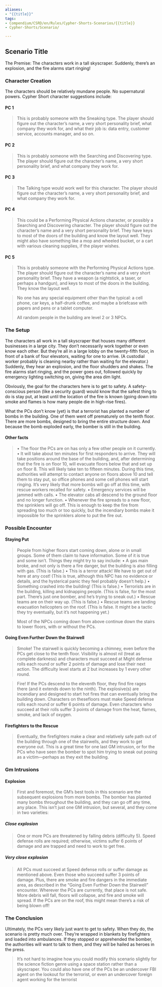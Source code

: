 ```yaml
---
aliases: 
- "{{title}}"
tags: 
- Compendium/CSRD/en/Rules/Cypher-Shorts-Scenarios/{{title}}
- Cypher-Shorts/Scenario/

---
```

## Scenario Title 
The Premise: The characters work in a tall skyscraper. Suddenly, there’s an explosion, and the fire alarms start ringing!
### Character Creation
The characters should be relatively mundane people. No supernatural powers. Cypher Short character suggestions include:
#### PC 1 
 >This is probably someone with the Sneaking type. The player should figure out the character’s name, a very short personality brief, what company they work for, and what their job is: data entry, customer service, accounts manager, and so on.
#### PC 2 
>This is probably someone with the Searching and Discovering type. The player should figure out the character’s name, a very short personality brief, and what company they work for.
#### PC 3  
>The Talking type would work well for this character. The player should figure out the character’s name, a very short personality brief, and what company they work for.
#### PC 4   
>This could be a Performing Physical Actions character, or possibly a Searching and Discovering character. The player should figure out the character’s name and a very short personality brief. They have keys to most of the doors of the building and know the layout well. They might also have something like a mop and wheeled bucket, or a cart with various cleaning supplies, if the player wishes.
#### PC 5  
>This is probably someone with the Performing Physical Actions type. The player should figure out the character’s name and a very short personality brief. They have a weapon (a nightstick, a taser, or perhaps a handgun), and keys to most of the doors in the building. They know the layout well.

>No one has any special equipment other than the typical: a cell phone, car keys, a half-drunk coffee, and maybe a briefcase with papers and pens or a tablet computer.
>
>All random people in the building are level 2 or 3 NPCs.
### The Setup
The characters all work in a tall skyscraper that houses many different businesses in a large city. They don’t necessarily work together or even know each other. But they’re all in a large lobby on the twenty-fifth floor, in front of a bank of four elevators, waiting for one to arrive. (A custodial worker probably is cleaning nearby rather than waiting for the elevator.) Suddenly, they hear an explosion, and the floor shudders and shakes. The fire alarms start ringing, and the power goes out, followed quickly by emergency lighting switching on, giving the area dim light.

Obviously, the goal for the characters here is to get to safety. A safety-conscious person (like a security guard) would know that the safest thing to do is stay put, at least until the location of the fire is known (going down into smoke and flames is how many people die in high-rise fires).

What the PCs don’t know (yet) is that a terrorist has planted a number of bombs in the building. One of them went off prematurely on the tenth floor. There are more bombs, designed to bring the entire structure down. And because the bomb exploded early, the bomber is still in the building.
#### Other facts
>• The floor the PCs are on has only a few other people on it currently.
>• It will take about ten minutes for first responders to arrive. They will take positions around the base of the building, and, after determining that the fire is on floor 10, will evacuate floors below that and set up on floor 8. This will likely take ten to fifteen minutes. During this time, authorities will attempt to contact anyone on floors above 10 and tell them to stay put, so office phones and some cell phones will start ringing. It’s very likely that more bombs will go off at this time, with rescue workers recalled for safety.
>• Emergency services will be jammed with calls. 
>• The elevator cabs all descend to the ground floor and no longer function.
>• Whenever the fire spreads to a new floor, the sprinklers will go off. This is enough to keep the fire from spreading too much or too quickly, but the incendiary bombs make it impossible for the sprinklers alone to put the fire out.
### Possible Encounter
 #### Staying Put
 >People from higher floors start coming down, alone or in small groups. Some of them claim to have information. Some of it is true and some isn’t. Things they might try to say include: 
 >• A gas main broke, and not only is there a fire danger, but the building is also filling with gas. (This is false.)
 >• This is a terror attack! We have to get out of here at any cost! (This is true, although this NPC has no evidence or details, and the hysterical panic they feel probably doesn’t help.)
 >• Something crashed into the building! (This is false.)
 >• Terrorists are in the building, killing and kidnapping people. (This is false, for the most part. There’s just one bomber, and he’s trying to sneak out.)
 >• Rescue teams are on their way up. (This is false.)
 >• Rescue teams are landing evacuation helicopters on the roof. (This is false. It might be a tactic they try eventually, but it’s not happening yet.)
 >
 >Most of the NPCs coming down from above continue down the stairs to lower floors, with or without the PCs.

#### Going Even Further Down the Stairwell 
>Smoke! The stairwell is quickly becoming a chimney, even before the PCs get close to the tenth floor. Visibility is almost nil (treat as complete darkness) and characters must succeed at Might defense rolls each round or suffer 2 points of damage and lose their next action. The difficulty level starts at 2 but increases by 1 every other round.

>Fire! If the PCs descend to the eleventh floor, they find fire rages there (and it extends down to the ninth). The explosive(s) are incendiary and designed to start hot fires that can eventually bring the building down. Characters on thesefloors must make Speed defense rolls each round or suffer 6 points of damage. Even characters who succeed at their rolls suffer 3 points of damage from the heat, flames, smoke, and lack of oxygen.
#### Firefighters to the Rescue 
>Eventually, the firefighters make a clear and relatively safe path out of the building through one of the stairwells, and they work to get everyone out. This is a great time for one last GM intrusion, or for the PCs who have seen the bomber to spot him trying to sneak out posing as a victim—perhaps as they exit the building.
### Gm Intrusions
#### Explosion 
>First and foremost, the GM’s best tools in this scenario are the subsequent explosions from more bombs. The bomber has planted many bombs throughout the building, and they can go off any time, any place. This isn’t just one GM intrusion, but several, and they come in two varieties:
##### Close explosion 
>One or more PCs are threatened by falling debris (difficulty 5). Speed defense rolls are required; otherwise, victims suffer 6 points of damage and are trapped and need to work to get free.
##### Very close explosion 
>All PCs must succeed at Speed defense rolls or suffer damage as mentioned above. Even those who succeed suffer 3 points of damage. Plus, there are smoke and fire dangers in the immediate area, as described in the “Going Even Further Down the Stairwell” encounter. Wherever the PCs are currently, that place is not safe. More debris will fall, floors will collapse, and fire and smoke will spread. If the PCs are on the roof, this might mean there’s a risk of being blown off! 

### The Conclusion
Ultimately, the PCs very likely just want to get to safety. When they do, the scenario is pretty much over. They’re wrapped in blankets by firefighters and loaded into ambulances. If they stopped or apprehended the bomber, the authorities will want to talk to them, and they will be hailed as heroes in the press.
>It’s not hard to imagine how you could modify this scenario slightly for the science fiction genre using a space station rather than a skyscraper. You could also have one of the PCs be an undercover FBI agent on the lookout for the terrorist, or even an undercover foreign agent working for the terrorist